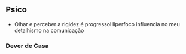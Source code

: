 ## Psico

-  Olhar e perceber a rigidez é progressoHiperfoco influencia no meu detalhismo na comunicação

### Dever de Casa



